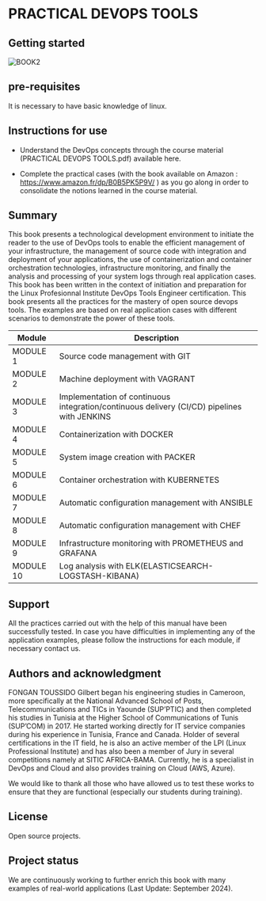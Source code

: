 # PRACTICAL DEVOPS TOOLS



## Getting started

![BOOK2](/uploads/2ce138ee3d48dcfd8b4f4296739a3a08/BOOK2.PNG)

## pre-requisites 

It is necessary to have basic knowledge of linux.

## Instructions for use

- Understand the DevOps concepts through the course material (PRACTICAL DEVOPS TOOLS.pdf) available here. 

- Complete the practical cases (with the book available on Amazon : https://www.amazon.fr/dp/B0B5PK5P9V/ ) as you go along in order to consolidate the notions learned in the course material.


## Summary

This book presents a technological development environment to initiate the reader to the use of DevOps tools to enable the efficient management of your infrastructure, the management of source code with integration and deployment of your applications, the use of containerization and container orchestration technologies, infrastructure monitoring, and finally the analysis and processing of your system logs through real application cases. This book has been written in the context of initiation and preparation for the Linux Profesionnal Institute DevOps Tools Engineer certification.
This book presents all the practices for the mastery of open source devops tools. The examples are based on real application cases with different scenarios to demonstrate the power of these tools.


Module      | Description
------------|-------
MODULE 1    | Source code management with GIT
MODULE 2    | Machine deployment with VAGRANT
MODULE 3    | Implementation of continuous integration/continuous delivery (CI/CD) pipelines  with JENKINS
MODULE 4    | Containerization with DOCKER
MODULE 5    | System image creation with PACKER
MODULE 6    | Container orchestration with KUBERNETES
MODULE 7    | Automatic configuration management with ANSIBLE
MODULE 8    | Automatic configuration management with CHEF
MODULE 9    | Infrastructure monitoring with PROMETHEUS and GRAFANA
MODULE 10   | Log analysis with ELK(ELASTICSEARCH-LOGSTASH-KIBANA)

## Support

All the practices carried out with the help of this manual have been successfully tested. In case you have difficulties in implementing any of the application examples, please follow the instructions for each module, if necessary contact us.




## Authors and acknowledgment

FONGAN TOUSSIDO Gilbert began his engineering studies in Cameroon, more specifically at the National Advanced School of Posts, Telecommunications and TICs in Yaounde (SUP’PTIC) and then completed his studies in Tunisia at the Higher School of Communications of Tunis (SUP’COM) in 2017. He started working directly for IT service companies during his experience in Tunisia, France and Canada. Holder of several certifications in the IT field, he is also an active member of the LPI (Linux Professional Institute) and has also been a member of Jury in several competitions namely at SITIC AFRICA-BAMA. Currently, he is a specialist in DevOps and Cloud and also provides training on Cloud (AWS, Azure).

We would like to thank all  those who have allowed us to test these works to ensure that they are functional (especially our students during training).

## License

Open source projects.

## Project status

We are continuously working to further enrich this book with many examples of real-world applications (Last Update: September 2024).


